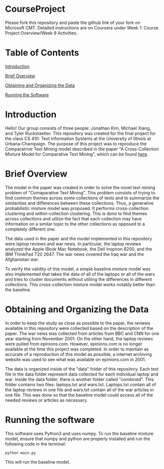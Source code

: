 # CourseProject

Please fork this repository and paste the github link of your fork on Microsoft CMT. Detailed instructions are on Coursera under Week 1: Course Project Overview/Week 9 Activities.

# Table of Contents

[Introduction](#intro)

[Brief Overview](#overview)

[Obtaining and Organizing the Data](#data)

[Running the Software](#run)


# Introduction

<a name="intro"/>

Hello! Our group consists of three people: Jonathan Kim, Michael Xiang, and Tyler Ruckstaetter. This repository was created for the final project for the class CS 410: Text Information Systems at the University of Illinois at Urbana-Champaign. The purpose of this project was to reproduce the Comparatrive Text Mining model described in the paper "A Cross-Collection Mixture Model for Comparative Text Mining", which can be found [here](http://sifaka.cs.uiuc.edu/czhai/pub/sigkdd04-ctm.pdf). 


# Brief Overview

<a name="overview"/>

The model in the paper was created in order to solve the novel text mining problem of "Comaparative Text Mining". This problem consists of trying to find common themes across some collections of texts and to summarize the similarities and differences between these collections. Thus, a generative probabilistic mixture model was proposed. It performs cross-collection clustering and within-collection clustering. This is done to find themes across collections and utilize the fact that each collection may have information on a similar topic to the other collections as opposed to a completely different one.

The data used in the paper and the model implemented in this repository were laptop reviews and war news. In particular, the laptop reviews analyzed the Apple iBook Mac Notebook, the Dell Inspiron 8200, and the IBM ThinkPad T20 2647. The war news covered the Iraq war and the Afghanistan war. 

To verify the validity of this model, a simple baseline mixture model was also implemented that takes the data of all of the laptops or all of the wars and tries to cluster documents without utiliing the differences in different collections. This cross-collection mixture model works notably better than the baseline.

# Obtaining and Organizing the Data

<a name="data"/>

In order to keep the study as close as possible to the paper, the reviews available in this repository were collected based on the description of the paper. The war news was collected from articles from BBC and CNN for one year starting from November 2001. On the other hand, the laptop reviews were pulled from epinions.com. However, epinions.com is no longer available at the time this project was completed. In order to maintain as accurate of a reproduction of this model as possible, a internet archiving website was used to see what was available on epinions.com in 2001. 

The data is organized inside of the "data" folder of this repository. Each text file in the data folder represent data collected for each individual laptop and war. Inside the data folder, there is another folder called "combined". This folder contains two files: laptops.txt and wars.txt. Laptops.txt contain all of the laptop reviews in one file and wars.txt contain all of the war articles in one file. This was done so that the baseline model could access all of the needed reviews or articles as necessary.

# Running the software

<a name="run"/>

This software uses Python3 and uses numpy. To run the baseline mixture model, ensure that numpy and python are properly installed and run the following code in the terminal:

```
python main.py
```

This will run the baseline model.
